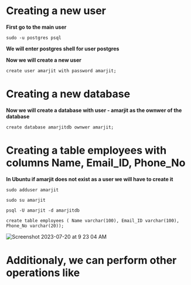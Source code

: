 # Creating a new user

<b> First go to the main user </b>
```
sudo -u postgres psql
```
<b> We will enter postgres shell for user postgres </b>

<b> Now we will create a new user </b>
```
create user amarjit with password amarjit;
```

# Creating a new database 

<b> Now we will create a database with user - amarjit as the ownwer of the database </b>
```
create database amarjitdb ownwer amarjit;
```

# Creating a table employees with columns Name, Email_ID, Phone_No
<b> In Ubuntu if amarjit does not exist as a user we will have to create it </b>
```
sudo adduser amarjit
```
```
sudo su amarjit
```
```
psql -U amarjit -d amarjitdb
```
```
create table employees ( Name varchar(100), Email_ID varchar(100), Phone_No varchar(20));
```
![Screenshot 2023-07-20 at 9 23 04 AM](https://github.com/Amarjit0511/go-task-sheet/assets/54772122/d8fa3f96-334b-4b61-98e9-3e37582b6673)

# Additionaly, we can perform other operations like
